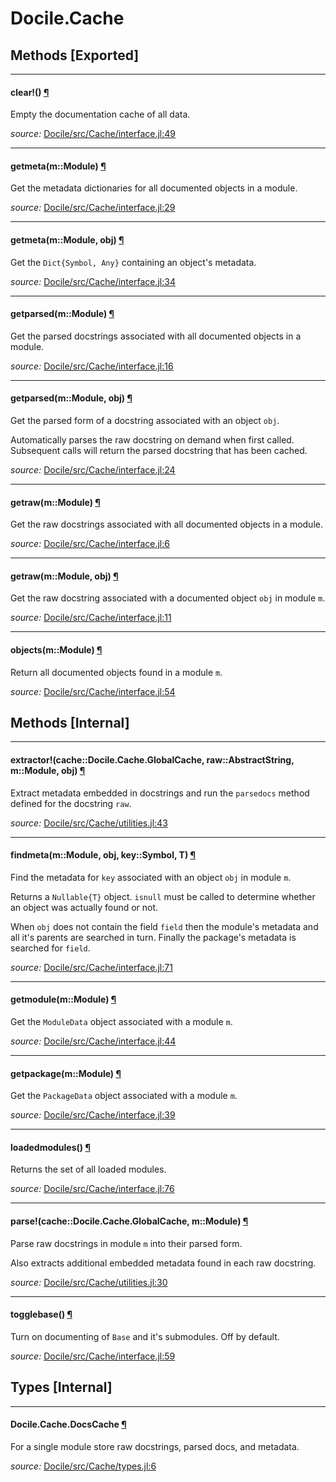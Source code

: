 # Docile.Cache


## Methods [Exported]

---

<a id="method__clear.1" class="lexicon_definition"></a>
#### clear!() [¶](#method__clear.1)
Empty the documentation cache of all data.


*source:*
[Docile/src/Cache/interface.jl:49](https://github.com/MichaelHatherly/Docile.jl/tree/950375199c1c691902d2b2254a33d92fc7f2b552/src/Cache/interface.jl#L49)

---

<a id="method__getmeta.1" class="lexicon_definition"></a>
#### getmeta(m::Module) [¶](#method__getmeta.1)
Get the metadata dictionaries for all documented objects in a module.


*source:*
[Docile/src/Cache/interface.jl:29](https://github.com/MichaelHatherly/Docile.jl/tree/950375199c1c691902d2b2254a33d92fc7f2b552/src/Cache/interface.jl#L29)

---

<a id="method__getmeta.2" class="lexicon_definition"></a>
#### getmeta(m::Module,  obj) [¶](#method__getmeta.2)
Get the ``Dict{Symbol, Any}`` containing an object's metadata.


*source:*
[Docile/src/Cache/interface.jl:34](https://github.com/MichaelHatherly/Docile.jl/tree/950375199c1c691902d2b2254a33d92fc7f2b552/src/Cache/interface.jl#L34)

---

<a id="method__getparsed.1" class="lexicon_definition"></a>
#### getparsed(m::Module) [¶](#method__getparsed.1)
Get the parsed docstrings associated with all documented objects in a module.


*source:*
[Docile/src/Cache/interface.jl:16](https://github.com/MichaelHatherly/Docile.jl/tree/950375199c1c691902d2b2254a33d92fc7f2b552/src/Cache/interface.jl#L16)

---

<a id="method__getparsed.2" class="lexicon_definition"></a>
#### getparsed(m::Module,  obj) [¶](#method__getparsed.2)
Get the parsed form of a docstring associated with an object ``obj``.

Automatically parses the raw docstring on demand when first called.
Subsequent calls will return the parsed docstring that has been cached.


*source:*
[Docile/src/Cache/interface.jl:24](https://github.com/MichaelHatherly/Docile.jl/tree/950375199c1c691902d2b2254a33d92fc7f2b552/src/Cache/interface.jl#L24)

---

<a id="method__getraw.1" class="lexicon_definition"></a>
#### getraw(m::Module) [¶](#method__getraw.1)
Get the raw docstrings associated with all documented objects in a module.


*source:*
[Docile/src/Cache/interface.jl:6](https://github.com/MichaelHatherly/Docile.jl/tree/950375199c1c691902d2b2254a33d92fc7f2b552/src/Cache/interface.jl#L6)

---

<a id="method__getraw.2" class="lexicon_definition"></a>
#### getraw(m::Module,  obj) [¶](#method__getraw.2)
Get the raw docstring associated with a documented object ``obj`` in module ``m``.


*source:*
[Docile/src/Cache/interface.jl:11](https://github.com/MichaelHatherly/Docile.jl/tree/950375199c1c691902d2b2254a33d92fc7f2b552/src/Cache/interface.jl#L11)

---

<a id="method__objects.1" class="lexicon_definition"></a>
#### objects(m::Module) [¶](#method__objects.1)
Return all documented objects found in a module ``m``.


*source:*
[Docile/src/Cache/interface.jl:54](https://github.com/MichaelHatherly/Docile.jl/tree/950375199c1c691902d2b2254a33d92fc7f2b552/src/Cache/interface.jl#L54)


## Methods [Internal]

---

<a id="method__extractor.1" class="lexicon_definition"></a>
#### extractor!(cache::Docile.Cache.GlobalCache,  raw::AbstractString,  m::Module,  obj) [¶](#method__extractor.1)
Extract metadata embedded in docstrings and run the `parsedocs` method defined
for the docstring `raw`.


*source:*
[Docile/src/Cache/utilities.jl:43](https://github.com/MichaelHatherly/Docile.jl/tree/950375199c1c691902d2b2254a33d92fc7f2b552/src/Cache/utilities.jl#L43)

---

<a id="method__findmeta.1" class="lexicon_definition"></a>
#### findmeta(m::Module,  obj,  key::Symbol,  T) [¶](#method__findmeta.1)
Find the metadata for ``key`` associated with an object ``obj`` in module ``m``.

Returns a ``Nullable{T}`` object. ``isnull`` must be called to determine whether
an object was actually found or not.

When ``obj`` does not contain the field ``field`` then the module's metadata
and all it's parents are searched in turn. Finally the package's metadata is
searched for ``field``.


*source:*
[Docile/src/Cache/interface.jl:71](https://github.com/MichaelHatherly/Docile.jl/tree/950375199c1c691902d2b2254a33d92fc7f2b552/src/Cache/interface.jl#L71)

---

<a id="method__getmodule.1" class="lexicon_definition"></a>
#### getmodule(m::Module) [¶](#method__getmodule.1)
Get the ``ModuleData`` object associated with a module ``m``.


*source:*
[Docile/src/Cache/interface.jl:44](https://github.com/MichaelHatherly/Docile.jl/tree/950375199c1c691902d2b2254a33d92fc7f2b552/src/Cache/interface.jl#L44)

---

<a id="method__getpackage.1" class="lexicon_definition"></a>
#### getpackage(m::Module) [¶](#method__getpackage.1)
Get the ``PackageData`` object associated with a module ``m``.


*source:*
[Docile/src/Cache/interface.jl:39](https://github.com/MichaelHatherly/Docile.jl/tree/950375199c1c691902d2b2254a33d92fc7f2b552/src/Cache/interface.jl#L39)

---

<a id="method__loadedmodules.1" class="lexicon_definition"></a>
#### loadedmodules() [¶](#method__loadedmodules.1)
Returns the set of all loaded modules.


*source:*
[Docile/src/Cache/interface.jl:76](https://github.com/MichaelHatherly/Docile.jl/tree/950375199c1c691902d2b2254a33d92fc7f2b552/src/Cache/interface.jl#L76)

---

<a id="method__parse.1" class="lexicon_definition"></a>
#### parse!(cache::Docile.Cache.GlobalCache,  m::Module) [¶](#method__parse.1)
Parse raw docstrings in module `m` into their parsed form.

Also extracts additional embedded metadata found in each raw docstring.


*source:*
[Docile/src/Cache/utilities.jl:30](https://github.com/MichaelHatherly/Docile.jl/tree/950375199c1c691902d2b2254a33d92fc7f2b552/src/Cache/utilities.jl#L30)

---

<a id="method__togglebase.1" class="lexicon_definition"></a>
#### togglebase() [¶](#method__togglebase.1)
Turn on documenting of ``Base`` and it's submodules. Off by default.


*source:*
[Docile/src/Cache/interface.jl:59](https://github.com/MichaelHatherly/Docile.jl/tree/950375199c1c691902d2b2254a33d92fc7f2b552/src/Cache/interface.jl#L59)

## Types [Internal]

---

<a id="type__docscache.1" class="lexicon_definition"></a>
#### Docile.Cache.DocsCache [¶](#type__docscache.1)
For a single module store raw docstrings, parsed docs, and metadata.


*source:*
[Docile/src/Cache/types.jl:6](https://github.com/MichaelHatherly/Docile.jl/tree/950375199c1c691902d2b2254a33d92fc7f2b552/src/Cache/types.jl#L6)

